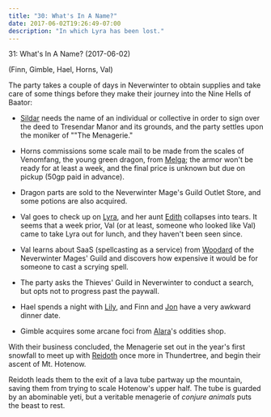 ```yaml
---
title: "30: What's In A Name?"
date: 2017-06-02T19:26:49-07:00
description: "In which Lyra has been lost."
---
```


31: What's In A Name? (2017-06-02)

(Finn, Gimble, Hael, Horns, Val)

The party takes a couple of days in Neverwinter to obtain supplies and take care of some things before they make their journey into the Nine Hells of Baator:

- [Sildar](../non-player-characters/#wiki-toc-sildar-hallwinter) needs the name of an individual or collective in order to sign over the deed to Tresendar Manor and its grounds, and the party settles upon the moniker of ""The Menagerie."

- Horns commissions some scale mail to be made from the scales of Venomfang, the young green dragon, from [Melga](../non-player-characters/#wiki-toc-melga-proudshield); the armor won't be ready for at least a week, and the final price is unknown but due on pickup (50gp paid in advance).
- Dragon parts are sold to the Neverwinter Mage's Guild Outlet Store, and some potions are also acquired.
- Val goes to check up on [Lyra](../non-player-characters/#wiki-toc-lyra), and her aunt [Edith](../non-player-characters/#wiki-toc-edith) collapses into tears. It seems that a week prior, Val (or at least, someone who looked like Val) came to take Lyra out for lunch, and they haven't been seen since.
- Val learns about SaaS (spellcasting as a service) from [Woodard](../non-player-characters/#wiki-toc-woodard) of the Neverwinter Mages' Guild and discovers how expensive it would be for someone to cast a scrying spell.
- The party asks the Thieves' Guild in Neverwinter to conduct a search, but opts not to progress past the paywall.
- Hael spends a night with [Lily](../non-player-characters/#wiki-toc-lily-ashewood), and Finn and [Jon](../non-player-characters/#wiki-toc-jon) have a very awkward dinner date.
- Gimble acquires some arcane foci from [Alara](../non-player-characters/#wiki-toc-alara)'s oddities shop.

With their business concluded, the Menagerie set out in the year's first snowfall to meet up with [Reidoth](../non-player-characters/#wiki-toc-reidoth) once more in Thundertree, and begin their ascent of Mt. Hotenow.

Reidoth leads them to the exit of a lava tube partway up the mountain, saving them from trying to scale Hotenow's upper half. The tube is guarded by an abominable yeti, but a veritable menagerie of _conjure animals_ puts the beast to rest.
